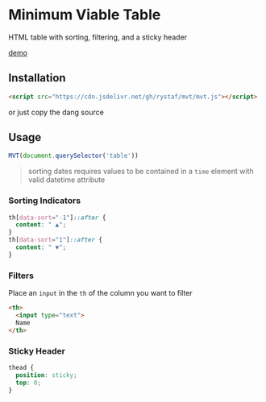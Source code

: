 # Minimum Viable Table

HTML table with sorting, filtering, and a sticky header

<a href="https://rystaf.github.io/mvt">demo</a>


## Installation

```html
<script src="https://cdn.jsdelivr.net/gh/rystaf/mvt/mvt.js"></script>
```
or just copy the dang source

## Usage

```javascript
MVT(document.querySelector('table'))
```

> sorting dates requires values to be contained in a `time` element with valid datetime attribute

### Sorting Indicators
```css
th[data-sort="-1"]::after {
  content: " ▲";
}
th[data-sort="1"]::after {
  content: " ▼";
}
```

### Filters
Place an `input` in the `th` of the column you want to filter
```html
<th>
  <input type="text">
  Name
</th>
```

### Sticky Header
```css
thead {
  position: sticky;
  top: 0;
}
```
